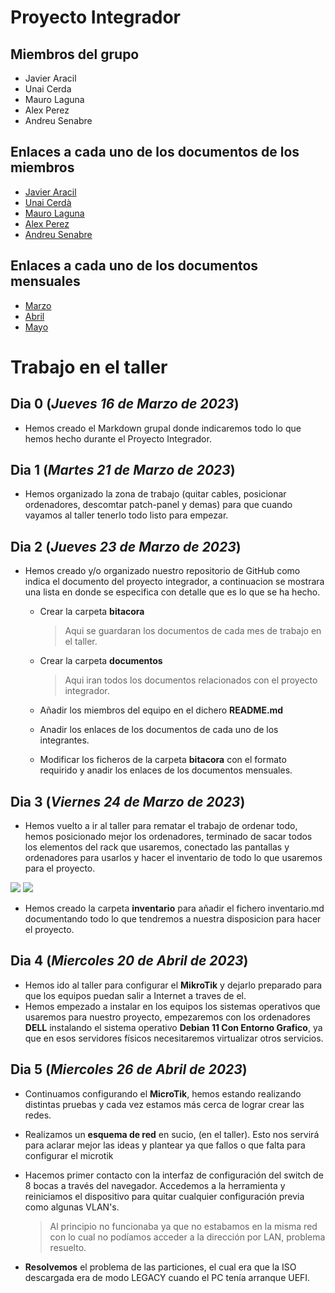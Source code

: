# Proyecto Integrador

## Miembros del grupo
- Javier Aracil
- Unai Cerda
- Mauro Laguna
- Alex Perez
- Andreu Senabre

## Enlaces a cada uno de los documentos de los miembros
- [Javier Aracil](https://github.com/Sede-Galicia/proyecto-integrador/blob/main/miembros/Javier-Aracil.md)
- [Unai Cerdà](https://github.com/Sede-Galicia/proyecto-integrador/blob/main/miembros/Unai.md)
- [Mauro Laguna](https://github.com/Sede-Galicia/proyecto-integrador/blob/main/miembros/mauro.md)
- [Alex Perez](https://github.com/Sede-Galicia/proyecto-integrador/blob/main/miembros/Alex.md)
- [Andreu Senabre](https://github.com/Sede-Galicia/proyecto-integrador/blob/main/miembros/asenabre03.md)

## Enlaces a cada uno de los documentos mensuales
- [Marzo](https://github.com/Sede-Galicia/proyecto-integrador/blob/main/bitacora/bitacora-marzo.md)
- [Abril](https://github.com/Sede-Galicia/proyecto-integrador/blob/main/bitacora/bitacora-abril.md)
- [Mayo](https://github.com/Sede-Galicia/proyecto-integrador/blob/main/bitacora/bitacora-mayo.md)

# Trabajo en el taller

## Dia 0 (*Jueves 16 de Marzo de 2023*)
- Hemos creado el Markdown grupal donde indicaremos todo lo que hemos hecho durante el Proyecto Integrador.

## Dia 1 (*Martes 21 de Marzo de 2023*)
- Hemos organizado la zona de trabajo (quitar cables, posicionar ordenadores, descomtar patch-panel y demas) para que cuando vayamos al taller tenerlo todo listo para empezar.

## Dia 2 (*Jueves 23 de Marzo de 2023*)
- Hemos creado y/o organizado nuestro repositorio de GitHub como indica el documento del proyecto integrador, a continuacion se mostrara una lista en donde se especifica con detalle que es lo que se ha hecho.
  - Crear la carpeta **bitacora**
    > Aqui se guardaran los documentos de cada mes de trabajo en el taller.
  
  - Crear la carpeta **documentos**
    > Aqui iran todos los documentos relacionados con el proyecto integrador.
  
  - Añadir los miembros del equipo en el dichero **README.md**
  - Anadir los enlaces de los documentos de cada uno de los integrantes.
  - Modificar los ficheros de la carpeta **bitacora** con el formato requirido y anadir los enlaces de los documentos mensuales.

## Dia 3 (*Viernes 24 de Marzo de 2023*)
- Hemos vuelto a ir al taller para rematar el trabajo de ordenar todo, hemos posicionado mejor los ordenadores, terminado de sacar todos los elementos del rack que usaremos, conectado las pantallas y ordenadores para usarlos y hacer el inventario de todo lo que usaremos para el proyecto.

<img src="https://i.imgur.com/JwJJjQI.jpeg">

<img src="https://i.imgur.com/kSO531j.jpg">

- Hemos creado la carpeta **inventario** para añadir el fichero inventario.md documentando todo lo que tendremos a nuestra disposicion para hacer el proyecto.

## Dia 4 (*Miercoles 20 de Abril de 2023*)
- Hemos ido al taller para configurar el **MikroTik** y dejarlo preparado para que los equipos puedan salir a Internet a traves de el.
- Hemos empezado a instalar en los equipos los sistemas operativos que usaremos para nuestro proyecto, empezaremos con los ordenadores **DELL** instalando el sistema operativo **Debian 11 Con Entorno Grafico**, ya que en esos servidores físicos necesitaremos virtualizar otros servicios.

## Dia 5 (*Miercoles 26 de Abril de 2023*)
- Continuamos configurando el **MicroTik**, hemos estando realizando distintas pruebas y cada vez estamos más cerca de lograr crear las redes.
- Realizamos un **esquema de red** en sucio, (en el taller). Esto nos servirá para aclarar mejor las ideas y plantear ya que fallos o que falta para configurar   el microtik
- Hacemos primer contacto con la interfaz de configuración del switch de 8 bocas a través del navegador. Accedemos a la herramienta y reiniciamos el dispositivo para quitar cualquier configuración previa como algunas VLAN's. 

   > Al principio no funcionaba ya que no estabamos en la misma red con lo cual no   podíamos acceder a la dirección por LAN, problema resuelto.
   
- **Resolvemos** el problema de las particiones, el cual era que la ISO descargada era de modo LEGACY cuando el PC tenía arranque UEFI.
